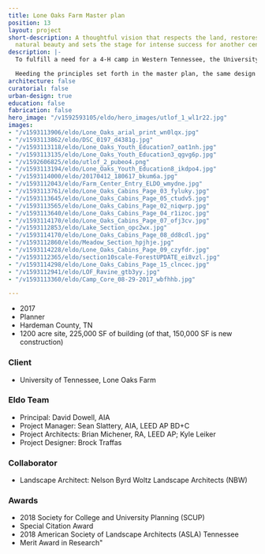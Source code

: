 ```yaml
---
title: Lone Oaks Farm Master plan
position: 13
layout: project
short-description: A thoughtful vision that respects the land, restores it to its
  natural beauty and sets the stage for intense success for another century.
description: |-
  To fulfill a need for a 4-H camp in Western Tennessee, the University of Tennessee acquired the 1,200-acre Lone Oaks Farm in Middleton, Tennessee. The client commissioned a multi-disciplinary design team to develop a master plan that would incorporate the new camp into the rich tapestry of woodlands, open pasture, lakes, and streams of the farm.

  Heeding the principles set forth in the master plan, the same design team is working on the first phases of development (now under construction and in schematic design, respectively) at the farm, taking cues from existing agrarian structures, all while adopting updated performance standards to provide contemporary, durable facilities. Each new structure shares a kit of parts and language of detailing, but is unique in its integration to the local ecology.
architecture: false
curatorial: false
urban-design: true
education: false
fabrication: false
hero_image: "/v1592593105/eldo/hero_images/utlof_1_wl1r22.jpg"
images:
- "/v1593113906/eldo/Lone_Oaks_arial_print_wn0lqx.jpg"
- "/v1593113862/eldo/DSC_0197_d4381g.jpg"
- "/v1593113118/eldo/Lone_Oaks_Youth_Education7_oat1nh.jpg"
- "/v1593113135/eldo/Lone_Oaks_Youth_Education3_qgvg6p.jpg"
- "/v1592606825/eldo/utlof_2_pubeo4.png"
- "/v1593113194/eldo/Lone_Oaks_Youth_Education8_ikdpo4.jpg"
- "/v1593114000/eldo/20170412_180617_bkum6a.jpg"
- "/v1593112043/eldo/Farm_Center_Entry_ELDO_wmydne.jpg"
- "/v1593113761/eldo/Lone_Oaks_Cabins_Page_03_fyluky.jpg"
- "/v1593113645/eldo/Lone_Oaks_Cabins_Page_05_ctudv5.jpg"
- "/v1593113565/eldo/Lone_Oaks_Cabins_Page_02_niqwrp.jpg"
- "/v1593113640/eldo/Lone_Oaks_Cabins_Page_04_r1izoc.jpg"
- "/v1593114170/eldo/Lone_Oaks_Cabins_Page_07_ofj3cv.jpg"
- "/v1593112853/eldo/Lake_Section_opc2wx.jpg"
- "/v1593114170/eldo/Lone_Oaks_Cabins_Page_08_dd8cdl.jpg"
- "/v1593112860/eldo/Meadow_Section_hpjhje.jpg"
- "/v1593114228/eldo/Lone_Oaks_Cabins_Page_09_czyfdr.jpg"
- "/v1593112365/eldo/section10scale-ForestUPDATE_ei8vzl.jpg"
- "/v1593114298/eldo/Lone_Oaks_Cabins_Page_15_clncec.jpg"
- "/v1593112941/eldo/LOF_Ravine_gtb3yy.jpg"
- "/v1593113360/eldo/Camp_Core_08-29-2017_wbfhhb.jpg"

---
```

- 2017
- Planner
- Hardeman County, TN
- 1200 acre site, 225,000 SF of building (of that, 150,000 SF is new construction)

### Client
- University of Tennessee, Lone Oaks Farm

### Eldo Team
- Principal: David Dowell, AIA
- Project Manager: Sean Slattery, AIA, LEED AP BD+C
- Project Architects: Brian Michener, RA, LEED AP; Kyle Leiker
- Project Designer: Brock Traffas

### Collaborator
- Landscape Architect: Nelson Byrd Woltz Landscape Architects (NBW)

### Awards
- 2018 Society for College and University Planning (SCUP) 
- Special Citation Award
- 2018 American Society of Landscape Architects (ASLA) Tennessee 
- Merit Award in Research"